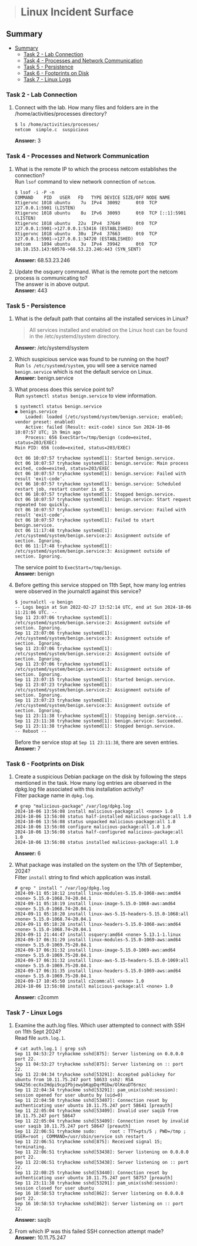 > # Linux Incident Surface

## Summary
- [Summary](#summary)
  - [Task 2 - Lab Connection](#task-2---lab-connection)
  - [Task 4 - Processes and Network Communication](#task-4---processes-and-network-communication)
  - [Task 5 - Persistence](#task-5---persistence)
  - [Task 6 - Footprints on Disk](#task-6---footprints-on-disk)
  - [Task 7 - Linux Logs](#task-7---linux-logs)

### Task 2 - Lab Connection
1. Connect with the lab. How many files and folders are in the /home/activities/processes directory?<br>
    ```
    $ ls /home/activities/processes/
    netcom  simple.c  suspicious
    ```
    **Answer:** 3

### Task 4 - Processes and Network Communication
1. What is the remote IP to which the process netcom establishes the connection?<br>
    Run `lsof` command to view network connection of `netcom`.<br>
    ```
    $ lsof -i -P -n
    COMMAND    PID   USER   FD   TYPE DEVICE SIZE/OFF NODE NAME
    Xtigervnc 1018 ubuntu    7u  IPv4  30092      0t0  TCP 127.0.0.1:5901 (LISTEN)
    Xtigervnc 1018 ubuntu    8u  IPv6  30093      0t0  TCP [::1]:5901 (LISTEN)
    Xtigervnc 1018 ubuntu   22u  IPv4  37649      0t0  TCP 127.0.0.1:5901->127.0.0.1:53416 (ESTABLISHED)
    Xtigervnc 1018 ubuntu   30u  IPv4  37663      0t0  TCP 127.0.0.1:5901->127.0.0.1:34720 (ESTABLISHED)
    netcom    1894 ubuntu    3u  IPv4  39942      0t0  TCP 10.10.153.143:60578->68.53.23.246:443 (SYN_SENT)
    ```
    **Answer:** 68.53.23.246

1. Update the osquery command. What is the remote port the netcom process is communicating to?<br>
    The answer is in above output.<br>
    **Answer:** 443

### Task 5 - Persistence
1. What is the default path that contains all the installed services in Linux?<br>
    > All services installed and enabled on the Linux host can be found in the /etc/systemd/system directory.

    **Answer:** /etc/systemd/system

1. Which suspicious service was found to be running on the host?<br>
    Run `ls /etc/systemd/system`, you will see a service named `benign.service` which is not the default service on Linux.<br>
    **Answer:** benign.service

1. What process does this service point to?<br>
    Run `systemctl status benign.service` to view information.<br>
    ```shell
    $ systemctl status benign.service    
    ● benign.service
        Loaded: loaded (/etc/systemd/system/benign.service; enabled; vendor preset: enabled)
        Active: failed (Result: exit-code) since Sun 2024-10-06 10:07:57 UTC; 1h 9min ago
        Process: 656 ExecStart=/tmp/benign (code=exited, status=203/EXEC)
    Main PID: 656 (code=exited, status=203/EXEC)

    Oct 06 10:07:57 tryhackme systemd[1]: Started benign.service.
    Oct 06 10:07:57 tryhackme systemd[1]: benign.service: Main process exited, code=exited, status=203/EXEC
    Oct 06 10:07:57 tryhackme systemd[1]: benign.service: Failed with result 'exit-code'.
    Oct 06 10:07:57 tryhackme systemd[1]: benign.service: Scheduled restart job, restart counter is at 5.
    Oct 06 10:07:57 tryhackme systemd[1]: Stopped benign.service.
    Oct 06 10:07:57 tryhackme systemd[1]: benign.service: Start request repeated too quickly.
    Oct 06 10:07:57 tryhackme systemd[1]: benign.service: Failed with result 'exit-code'.
    Oct 06 10:07:57 tryhackme systemd[1]: Failed to start benign.service.
    Oct 06 11:17:48 tryhackme systemd[1]: /etc/systemd/system/benign.service:2: Assignment outside of section. Ignoring.
    Oct 06 11:17:48 tryhackme systemd[1]: /etc/systemd/system/benign.service:3: Assignment outside of section. Ignoring.
    ```
    The service point to `ExecStart=/tmp/benign`.<br>
    **Answer:** benign

1. Before getting this service stopped on 11th Sept, how many log entries were observed in the journalctl against this service?<br>
    ```shell
    $ journalctl -u benign    
    -- Logs begin at Sun 2022-02-27 13:52:14 UTC, end at Sun 2024-10-06 11:21:06 UTC. --
    Sep 11 23:07:06 tryhackme systemd[1]: /etc/systemd/system/benign.service:2: Assignment outside of section. Ignoring.
    Sep 11 23:07:06 tryhackme systemd[1]: /etc/systemd/system/benign.service:3: Assignment outside of section. Ignoring.
    Sep 11 23:07:06 tryhackme systemd[1]: /etc/systemd/system/benign.service:2: Assignment outside of section. Ignoring.
    Sep 11 23:07:06 tryhackme systemd[1]: /etc/systemd/system/benign.service:3: Assignment outside of section. Ignoring.
    Sep 11 23:07:15 tryhackme systemd[1]: Started benign.service.
    Sep 11 23:07:23 tryhackme systemd[1]: /etc/systemd/system/benign.service:2: Assignment outside of section. Ignoring.
    Sep 11 23:07:23 tryhackme systemd[1]: /etc/systemd/system/benign.service:3: Assignment outside of section. Ignoring.
    Sep 11 23:11:38 tryhackme systemd[1]: Stopping benign.service...
    Sep 11 23:11:38 tryhackme systemd[1]: benign.service: Succeeded.
    Sep 11 23:11:38 tryhackme systemd[1]: Stopped benign.service.
    -- Reboot --

    ```
    Before the service stop at `Sep 11 23:11:38`, there are seven entries.<br>
    **Answer:** 7

### Task 6 - Footprints on Disk
1. Create a suspicious Debian package on the disk by following the steps mentioned in the task. How many log entries are observed in the dpkg.log file associated with this installation activity?<br>
    Filter package name in `dpkg.log`.<br>
    ```shell
    # grep "malicious-package" /var/log/dpkg.log
    2024-10-06 13:56:08 install malicious-package:all <none> 1.0
    2024-10-06 13:56:08 status half-installed malicious-package:all 1.0
    2024-10-06 13:56:08 status unpacked malicious-package:all 1.0
    2024-10-06 13:56:08 configure malicious-package:all 1.0 1.0
    2024-10-06 13:56:08 status half-configured malicious-package:all 1.0
    2024-10-06 13:56:08 status installed malicious-package:all 1.0
    ```
    **Answer:** 6

1. What package was installed on the system on the 17th of September, 2024?<br>
    Filter `install` string to find which application was install.<br>
    ```shell
    # grep " install " /var/log/dpkg.log
    2024-09-11 05:18:12 install linux-modules-5.15.0-1068-aws:amd64 <none> 5.15.0-1068.74~20.04.1
    2024-09-11 05:18:19 install linux-image-5.15.0-1068-aws:amd64 <none> 5.15.0-1068.74~20.04.1
    2024-09-11 05:18:20 install linux-aws-5.15-headers-5.15.0-1068:all <none> 5.15.0-1068.74~20.04.1
    2024-09-11 05:18:28 install linux-headers-5.15.0-1068-aws:amd64 <none> 5.15.0-1068.74~20.04.1
    2024-09-11 21:44:47 install osquery:amd64 <none> 5.13.1-1.linux
    2024-09-17 06:31:29 install linux-modules-5.15.0-1069-aws:amd64 <none> 5.15.0-1069.75~20.04.1
    2024-09-17 06:31:32 install linux-image-5.15.0-1069-aws:amd64 <none> 5.15.0-1069.75~20.04.1
    2024-09-17 06:31:32 install linux-aws-5.15-headers-5.15.0-1069:all <none> 5.15.0-1069.75~20.04.1
    2024-09-17 06:31:35 install linux-headers-5.15.0-1069-aws:amd64 <none> 5.15.0-1069.75~20.04.1
    2024-09-17 10:45:50 install c2comm:all <none> 1.0
    2024-10-06 13:56:08 install malicious-package:all <none> 1.0
    ```
    **Answer:** c2comm

### Task 7 - Linux Logs
1. Examine the auth.log files. Which user attempted to connect with SSH on 11th Sept 2024?<br>
    Read file `auth.log.1`.<br>
    ```shell
    # cat auth.log.1 | grep ssh
    Sep 11 04:53:27 tryhackme sshd[875]: Server listening on 0.0.0.0 port 22.
    Sep 11 04:53:27 tryhackme sshd[875]: Server listening on :: port 22.
    Sep 11 22:04:34 tryhackme sshd[53291]: Accepted publickey for ubuntu from 10.11.75.247 port 58633 ssh2: RSA SHA256:ecXxIHdpi9cpIPbjewybKqpDqrM1bw/OlKeuDT6rmzc
    Sep 11 22:04:34 tryhackme sshd[53291]: pam_unix(sshd:session): session opened for user ubuntu by (uid=0)
    Sep 11 22:04:50 tryhackme sshd[53407]: Connection reset by authenticating user ubuntu 10.11.75.247 port 58641 [preauth]
    Sep 11 22:05:04 tryhackme sshd[53409]: Invalid user saqib from 10.11.75.247 port 58647
    Sep 11 22:05:04 tryhackme sshd[53409]: Connection reset by invalid user saqib 10.11.75.247 port 58647 [preauth]
    Sep 11 22:06:51 tryhackme sudo:     root : TTY=pts/5 ; PWD=/tmp ; USER=root ; COMMAND=/usr/sbin/service ssh restart
    Sep 11 22:06:51 tryhackme sshd[875]: Received signal 15; terminating.
    Sep 11 22:06:51 tryhackme sshd[53438]: Server listening on 0.0.0.0 port 22.
    Sep 11 22:06:51 tryhackme sshd[53438]: Server listening on :: port 22.
    Sep 11 22:08:25 tryhackme sshd[53440]: Connection reset by authenticating user ubuntu 10.11.75.247 port 58757 [preauth]
    Sep 11 23:11:38 tryhackme sshd[53291]: pam_unix(sshd:session): session closed for user ubuntu
    Sep 16 10:58:53 tryhackme sshd[862]: Server listening on 0.0.0.0 port 22.
    Sep 16 10:58:53 tryhackme sshd[862]: Server listening on :: port 22.
    ```
    **Answer:** saqib

1. From which IP was this failed SSH connection attempt made?<br>
    **Answer:** 10.11.75.247
